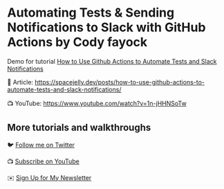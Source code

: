 # Automating Tests & Sending Notifications to Slack with GitHub Actions by Cody fayock

Demo for tutorial [How to Use Github Actions to Automate Tests and Slack Notifications](https://www.youtube.com/watch?v=1n-jHHNSoTw)

📝 Article: https://spacejelly.dev/posts/how-to-use-github-actions-to-automate-tests-and-slack-notifications/

📺 YouTube: https://www.youtube.com/watch?v=1n-jHHNSoTw

## More tutorials and walkthroughs

🐦 [Follow me on Twitter](https://twitter.com/colbyfayock)

📺 [Subscribe on YouTube](https://www.youtube.com/colbyfayock)

✉️ [Sign Up for My Newsletter](https://colbyfayock.com/newsletter)
